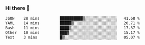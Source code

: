 ### Hi there 👋

<!--
**gustavkrist/gustavkrist** is a ✨ _special_ ✨ repository because its `README.md` (this file) appears on your GitHub profile.

Here are some ideas to get you started:

- 🔭 I’m currently working on ...
- 🌱 I’m currently learning ...
- 👯 I’m looking to collaborate on ...
- 🤔 I’m looking for help with ...
- 💬 Ask me about ...
- 📫 How to reach me: ...
- 😄 Pronouns: ...
- ⚡ Fun fact: ...
-->

<!--START_SECTION:waka-->

```txt
JSON    28 mins         ██████████▒░░░░░░░░░░░░░░   41.68 %
YAML    14 mins         █████▒░░░░░░░░░░░░░░░░░░░   20.71 %
Bash    11 mins         ████▒░░░░░░░░░░░░░░░░░░░░   17.37 %
Other   10 mins         ███▓░░░░░░░░░░░░░░░░░░░░░   15.17 %
Text    3 mins          █▒░░░░░░░░░░░░░░░░░░░░░░░   05.07 %
```

<!--END_SECTION:waka-->
